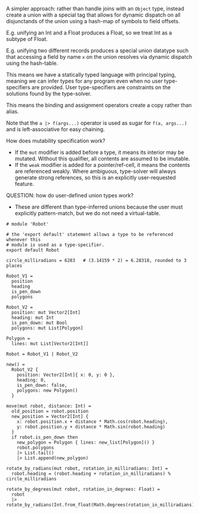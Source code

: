 A simpler approach: rather than handle joins with an `Object` type, instead
create a union with a special tag that allows for dynamic dispatch on all 
disjunctands of the union using a hash-map of symbols to field offsets.

E.g. unifying an Int and a Float produces a Float, so we treat Int as a subtype
of Float.

E.g. unifying two different records produces a special union datatype such that
accessing a field by name `x` on the union resolves via dynamic dispatch using
the hash-table.

This means we have a statically typed language with principal typing, meaning we
can infer types for any program even when no user type-specifiers are provided.
User type-specifiers are constraints on the solutions found by the type-solver.

This means the binding and assignment operators create a copy rather than alias.

Note that the `a |> f(args...)` operator is used as sugar for `f(a, args...)` and
is left-associative for easy chaining.

How does mutability specification work?
- If the `mut` modifier is added before a type, it means its interior may be 
  mutated. Without this qualifier, all contents are assumed to be imutable.
- If the `weak` modifier is added for a pointer/ref-cell, it means the contents
  are referenced weakly. Where ambiguous, type-solver will always generate 
  strong references, so this is an explicitly user-requested feature.

QUESTION: how do user-defined union types work?
- These are different than type-inferred unions because the user must explicitly
  pattern-match, but we do not need a virtual-table.

```
# module 'Robot'

# the 'export default' statement allows a type to be referenced whenever this
# module is used as a type-specifier.
export default Robot

circle_milliradians = 6283   # (3.14159 * 2) = 6.28318, rounded to 3 places

Robot_V1 =
  position
  heading
  is_pen_down
  polygons

Robot_V2 = 
  position: mut Vector2[Int]
  heading: mut Int
  is_pen_down: mut Bool
  polygons: mut List[Polygon]

Polygon =
  lines: mut List[Vector2[Int]]

Robot = Robot_V1 | Robot_V2

new() =
  Robot_V2 {
    position: Vector2[Int]{ x: 0, y: 0 },
    heading: 0,
    is_pen_down: false,
    polygons: new Polygon()
  }

move(mut robot, distance: Int) =
  old_position = robot.position
  new_position = Vector2[Int] {
    x: robot.position.x + distance * Math.cos(robot.heading),
    y: robot.position.y + distance * Math.sin(robot.heading)
  }
  if robot.is_pen_down then
    new_polygon = Polygon { lines: new_list[Polygon]() }
    robot.polygons
    |> List.tail()
    |> List.append(new_polygon)

rotate_by_radians(mut robot, rotation_in_milliradians: Int) =
  robot.heading = (robot.heading + rotation_in_milliradians) % circle_milliradians

rotate_by_degrees(mut robot, rotation_in_degrees: Float) =
  robot
  |> rotate_by_radians(Int.from_float(Math.degrees(rotation_in_milliradians)))
```
